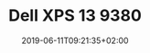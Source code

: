 ---
title: "Dell XPS 13 9380"
date: 2019-06-11T09:21:35+02:00
articoli: current-menu-item
slug: "dell-xps-13-9380"
immagine_testa: dell-xps-13-9380.jpg
description: "La video recensione a Dell XPS 13 9380 (Edizione 2019) di Riccardo Palombo. Benchmark, analisi hardware, autonomia e confronto con i migliori portatili."
categoria: "1"
layout: portatili/dell-xps-13-9380
video: https://www.youtube.com/embed/88qzXgmdlOI?autoplay=1
sommario: "L'edizione 2019 "
typed1: "^2000 risolve il problema webcam."
typed2: "migliora le prestazioni."
typed3: "continua a supportare Linux."
typed4: "aumenta il prezzo di listino."
---